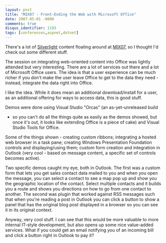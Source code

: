 ```yaml
---
layout: post
title: "MIX07 - Front-Ending the Web with Microsoft Office"
date: 2007-05-01 -0800
comments: true
disqus_identifier: 1193
tags: [conferences,aspnet,dotnet]
---
```

There's a lot of [Silverlight](http://www.silverlight.net) content
floating around at [MIX07](http://visitmix.com), so I thought I'd check
out some different stuff.

 The session on integrating web-oriented content into Office was lightly
attended but very interesting. There are a lot of services out there and
a lot of Microsoft Office users. The idea is that a user experience can
be much richer if you don't make the user leave Office to get to the
data they need - instead, integrate the data right into Office.

 I like the idea. While it does mean an additional download/install for
a user, as an additional offering for ways to access data, this is good
stuff.

 Demos were done using Visual Studio "Orcas" (an as-yet-unreleased build

- so you can't do all the things quite as easily as the demos showed,
but once it's out, it looks like extending Office is a piece of cake)
and Visual Studio Tools for Office.

 Some of the things shown - creating custom ribbons; integrating a
hosted web browser in a task pane; creating Windows Presentation
Foundation controls and displaying/using them; custom form creation and
integration in Outlook (very cool - based on message content, a specific
set of controls becomes active).

 Two specific demos caught my eye, both in Outlook. The first was a
custom form that lets you get sales contact data mailed to you and when
you open the message, you can select a contact to see a map pop up and
show you the geographic location of the contact. Select multiple
contacts and it builds you a route and shows you directions on how to go
from one contact to another. The second was plugin that worked against
RSS messages such that when you're reading a post in Outlook you can
click a button to show a panel that has the original blog post displayed
in a browser so you can see it in its original context.

 Anyway, very cool stuff. I can see that this would be more valuable to
more internal IT-style development, but also opens up some nice
value-added services. What if you could get an email notifying you of an
incoming bill and click a button right in Outlook to pay it?
